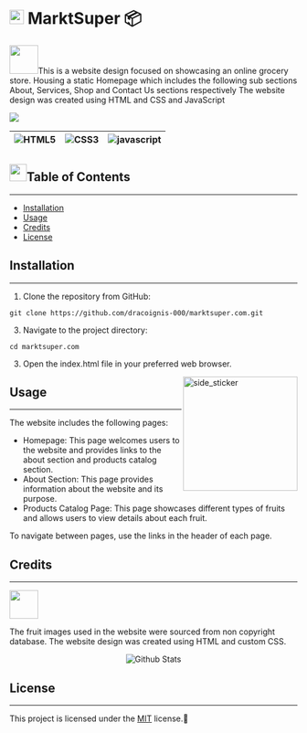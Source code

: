 # <img src="https://media2.giphy.com/media/QssGEmpkyEOhBCb7e1/giphy.gif?cid=ecf05e47a0n3gi1bfqntqmob8g9aid1oyj2wr3ds3mg700bl&rid=giphy.gif" width ="25"> MarktSuper 📦

<img src="https://media.giphy.com/media/VgCDAzcKvsR6OM0uWg/giphy.gif" width="50">This is a website design focused on showcasing an online grocery store. Housing a static Homepage which includes the following sub sections About, Services, Shop and Contact Us sections respectively The website design was created using HTML and CSS and JavaScript

<img src="https://user-images.githubusercontent.com/73097560/115834477-dbab4500-a447-11eb-908a-139a6edaec5c.gif">

| ![HTML5](https://img.shields.io/badge/html5-%23E34F26.svg?style=for-the-badge&logo=html5&logoColor=white) | ![CSS3](https://img.shields.io/badge/css3-%231572B6.svg?style=for-the-badge&logo=css3&logoColor=white) | ![javascript](https://img.shields.io/badge/javascript%20-%23323330.svg?&style=for-the-badge&logo=javascript&logoColor=%23F7DF1E) | 
| --------------------------------------------------------------------------------------------------------- | ------------------------------------------------------------------------------------------------------ | -------------------------------------------------------------------------------------------------------------------------------- |

## <img src="https://media.giphy.com/media/iY8CRBdQXODJSCERIr/giphy.gif" width="30px">Table of Contents
---

-   [Installation](#installation)
-   [Usage](#usage)
-   [Credits](#credits)
-   [License](#license)

## Installation
---

1.  Clone the repository from GitHub:
```
git clone https://github.com/dracoignis-000/marktsuper.com.git
```

3.  Navigate to the project directory:

```
cd marktsuper.com
```

3.  Open the index.html file in your preferred web browser.

<img align="right" width=200px height=200px alt="side_sticker" src="https://media.giphy.com/media/TEnXkcsHrP4YedChhA/giphy.gif" />

## Usage
---

The website includes the following pages:

-   Homepage: This page welcomes users to the website and provides links to the about section and products catalog section.
-   About Section: This page provides information about the website and its purpose.
-   Products Catalog Page: This page showcases different types of fruits and allows users to view details about each fruit.

To navigate between pages, use the links in the header of each page.

## Credits
---
<img src="https://media.giphy.com/media/hVa6t0WpoDOk7Pxb7l/giphy.gif" width="50">

The fruit images used in the website were sourced from non copyright database. The website design was created using HTML and custom CSS.

<p align="center">
        <img src="https://raw.githubusercontent.com/bornmay/bornmay/Update/svg/Bottom.svg" alt="Github Stats" />
</p>

## License
---

This project is licensed under the [MIT](https://opensource.org/licenses/MIT) license.